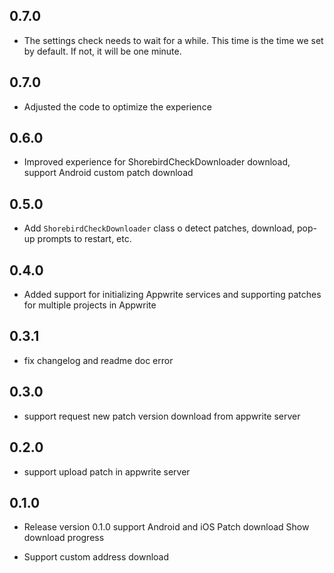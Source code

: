 ## 0.7.0

- The settings check needs to wait for a while. This time is the time we set by default. If not, it will be one minute.

## 0.7.0

- Adjusted the code to optimize the experience

## 0.6.0

- Improved experience for ShorebirdCheckDownloader download, support Android custom patch download

## 0.5.0

- Add `ShorebirdCheckDownloader` class o detect patches, download, pop-up prompts to restart, etc.

## 0.4.0

- Added support for initializing Appwrite services and supporting patches for multiple projects in Appwrite

## 0.3.1

- fix changelog and readme doc error

## 0.3.0

- support request new patch version download from appwrite server

## 0.2.0

- support upload patch in appwrite server

## 0.1.0

- Release version 0.1.0 support Android and iOS Patch download Show download progress

- Support custom address download

